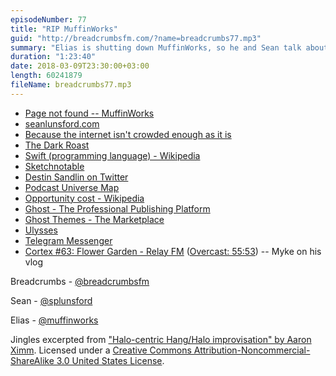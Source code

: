 ```yaml
---
episodeNumber: 77
title: "RIP MuffinWorks"
guid: "http://breadcrumbsfm.com/?name=breadcrumbs77.mp3"
summary: "Elias is shutting down MuffinWorks, so he and Sean talk about starting and retiring public side projects and the pressure that comes with putting oneself out there on the internet."
duration: "1:23:40"
date: 2018-03-09T23:30:00+03:00
length: 60241879
fileName: breadcrumbs77.mp3
---
```


- [Page not found -- MuffinWorks](https://www.muffin.works/93284)
- [seanlunsford.com](http://seanlunsford.com/)
- [Because the internet isn't crowded enough as it is](http://seanlunsford.com/2012/03/03/because-the-internet-isnt-crowded-enough-as-it-is/)
- [The Dark Roast](https://thedarkroast.com/)
- [Swift (programming language) - Wikipedia](https://en.wikipedia.org/wiki/Swift_%28programming_language%29)
- [Sketchnotable](https://sketchnotable.com/)
- [Destin Sandlin on Twitter](https://twitter.com/destinsandlin)
- [Podcast Universe Map](https://twitter.com/muffinworks/status/660674764684554240)
- [Opportunity cost - Wikipedia](https://en.wikipedia.org/wiki/Opportunity_cost)
- [Ghost - The Professional Publishing Platform](http://ghost.org/)
- [Ghost Themes - The Marketplace](https://marketplace.ghost.org/)
- [Ulysses](https://ulyssesapp.com/)
- [Telegram Messenger](https://www.telegram.org/)
- [Cortex #63: Flower Garden - Relay FM](http://relay.fm/cortex/63) ([Overcast: 55:53](https://overcast.fm/+E7b6LVQzM/55:53)) -- Myke on his vlog

Breadcrumbs - [@breadcrumbsfm](https://twitter.com/breadcrumbsfm)

Sean - [@splunsford](https://twitter.com/splunsford)

Elias - [@muffinworks](https://twitter.com/muffinworks)

Jingles excerpted from ["Halo-centric Hang/Halo improvisation" by Aaron Ximm](http://freemusicarchive.org/music/aaron_ximm/handpans_and_the_hang/). Licensed under a [Creative Commons Attribution-Noncommercial-ShareAlike 3.0 United States License](http://creativecommons.org/licenses/by-nc-sa/3.0/us/).
